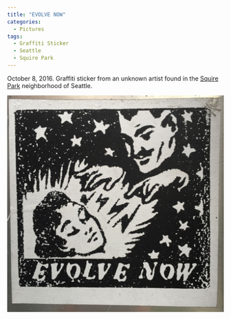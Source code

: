 ```yaml
---
title: "EVOLVE NOW"
categories:
  - Pictures
tags:
  - Graffiti Sticker
  - Seattle
  - Squire Park
---
```


October 8, 2016. Graffiti sticker from an unknown artist found in the [Squire Park](https://en.wikipedia.org/wiki/Squire_Park,_Seattle) neighborhood of Seattle.

![A sticker showing a man shooting rays from his hands with energy surrounding the head of a woman. The bottom of the sticker says EVOLVE NOW.](/assets/images/2016/2016-10-08-evolve-now-smaller.jpg)